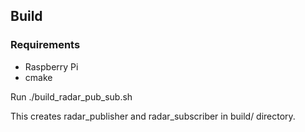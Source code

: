 ## Build

### Requirements

- Raspberry Pi
- cmake

Run ./build_radar_pub_sub.sh

This creates radar_publisher and radar_subscriber in build/ directory. 
